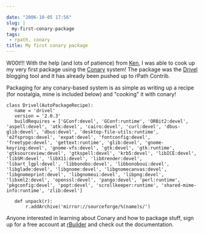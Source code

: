 ```yaml
---

date: "2006-10-05 17:56"
slug: |
  my-first-conary-package
tags:
 - rpath, conary
title: My first conary package
---
```


W00t!!! With the help (and lots of patience) from
[Ken](http://ken.vandine.org/), I was able to cook up my very first
package using the [Conary](http://wiki.rpath.com/wiki/Conary:Concepts)
system! The package was the [Drivel](http://www.dropline.net/drivel/)
blogging tool and it has already been pushed up to rPath Contrib.

Packaging for any conary-based system is as simple as writing up a
recipe (for nostalgia, mine is included below) and "cooking" it with
conary!

    class Drivel(AutoPackageRecipe):
       name = 'drivel'
       version = '2.0.3'
       buildRequires = ['GConf:devel', 'GConf:runtime', 'ORBit2:devel', 'aspell:devel', 'atk:devel', 'cairo:devel', 'curl:devel', 'dbus-glib:devel', 'dbus:devel', 'desktop-file-utils:runtime', 'e2fsprogs:devel', 'expat:devel', 'fontconfig:devel', 'freetype:devel', 'gettext:runtime', 'glib:devel', 'gnome-keyring:devel', 'gnome-vfs:devel', 'gtk:devel', 'gtk:runtime', 'gtksourceview:devel', 'gtkspell:devel', 'krb5:devel', 'libICE:devel', 'libSM:devel', 'libX11:devel', 'libXrender:devel', 'libart_lgpl:devel', 'libbonobo:devel', 'libbonoboui:devel', 'libglade:devel', 'libgnome:devel', 'libgnomecanvas:devel', 'libgnomeprint:devel', 'libgnomeui:devel', 'libpng:devel', 'libxml2:devel', 'openssl:devel', 'pango:devel', 'perl:runtime', 'pkgconfig:devel', 'popt:devel', 'scrollkeeper:runtime', 'shared-mime-info:runtime', 'zlib:devel']

       def unpack(r):
           r.addArchive('mirror://sourceforge/%(name)s/')

Anyone interested in learning about Conary and how to package stuff,
sign up for a free account at [rBuilder](http://www.rpath.com/rbuilder/)
and check out the documentation.
